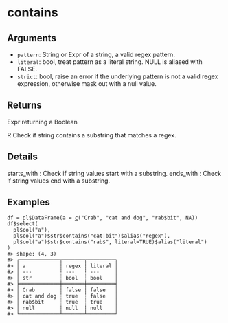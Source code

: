 # contains

## Arguments

- `pattern`: String or Expr of a string, a valid regex pattern.
- `literal`: bool, treat pattern as a literal string. NULL is aliased with FALSE.
- `strict`: bool, raise an error if the underlying pattern is not a valid regex expression, otherwise mask out with a null value.

## Returns

Expr returning a Boolean

R Check if string contains a substring that matches a regex.

## Details

starts_with : Check if string values start with a substring. ends_with : Check if string values end with a substring.

## Examples

<pre class='r-example'><code><span class='r-in'><span><span class='va'>df</span> <span class='op'>=</span> <span class='va'>pl</span><span class='op'>$</span><span class='fu'>DataFrame</span><span class='op'>(</span>a <span class='op'>=</span> <span class='fu'><a href='https://rdrr.io/r/base/c.html'>c</a></span><span class='op'>(</span><span class='st'>"Crab"</span>, <span class='st'>"cat and dog"</span>, <span class='st'>"rab$bit"</span>, <span class='cn'>NA</span><span class='op'>)</span><span class='op'>)</span></span></span>
<span class='r-in'><span><span class='va'>df</span><span class='op'>$</span><span class='fu'>select</span><span class='op'>(</span></span></span>
<span class='r-in'><span>  <span class='va'>pl</span><span class='op'>$</span><span class='fu'>col</span><span class='op'>(</span><span class='st'>"a"</span><span class='op'>)</span>,</span></span>
<span class='r-in'><span>  <span class='va'>pl</span><span class='op'>$</span><span class='fu'>col</span><span class='op'>(</span><span class='st'>"a"</span><span class='op'>)</span><span class='op'>$</span><span class='va'>str</span><span class='op'>$</span><span class='fu'>contains</span><span class='op'>(</span><span class='st'>"cat|bit"</span><span class='op'>)</span><span class='op'>$</span><span class='fu'>alias</span><span class='op'>(</span><span class='st'>"regex"</span><span class='op'>)</span>,</span></span>
<span class='r-in'><span>  <span class='va'>pl</span><span class='op'>$</span><span class='fu'>col</span><span class='op'>(</span><span class='st'>"a"</span><span class='op'>)</span><span class='op'>$</span><span class='va'>str</span><span class='op'>$</span><span class='fu'>contains</span><span class='op'>(</span><span class='st'>"rab$"</span>, literal<span class='op'>=</span><span class='cn'>TRUE</span><span class='op'>)</span><span class='op'>$</span><span class='fu'>alias</span><span class='op'>(</span><span class='st'>"literal"</span><span class='op'>)</span></span></span>
<span class='r-in'><span><span class='op'>)</span></span></span>
<span class='r-out co'><span class='r-pr'>#&gt;</span> shape: (4, 3)</span>
<span class='r-out co'><span class='r-pr'>#&gt;</span> ┌─────────────┬───────┬─────────┐</span>
<span class='r-out co'><span class='r-pr'>#&gt;</span> │ a           ┆ regex ┆ literal │</span>
<span class='r-out co'><span class='r-pr'>#&gt;</span> │ ---         ┆ ---   ┆ ---     │</span>
<span class='r-out co'><span class='r-pr'>#&gt;</span> │ str         ┆ bool  ┆ bool    │</span>
<span class='r-out co'><span class='r-pr'>#&gt;</span> ╞═════════════╪═══════╪═════════╡</span>
<span class='r-out co'><span class='r-pr'>#&gt;</span> │ Crab        ┆ false ┆ false   │</span>
<span class='r-out co'><span class='r-pr'>#&gt;</span> │ cat and dog ┆ true  ┆ false   │</span>
<span class='r-out co'><span class='r-pr'>#&gt;</span> │ rab$bit     ┆ true  ┆ true    │</span>
<span class='r-out co'><span class='r-pr'>#&gt;</span> │ null        ┆ null  ┆ null    │</span>
<span class='r-out co'><span class='r-pr'>#&gt;</span> └─────────────┴───────┴─────────┘</span>
 </code></pre>